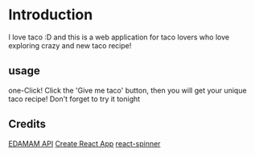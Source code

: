 # Introduction

I love taco :D and this is a web application for taco lovers who love exploring crazy and new taco recipe!

## usage

one-Click! Click the 'Give me taco' button, then you will get your unique taco recipe! Don't forget to try it tonight

## Credits

[EDAMAM API](https://www.edamam.com/)
[Create React App](https://github.com/facebook/create-react-app)
[react-spinner](https://github.com/davidhu2000/react-spinners)
